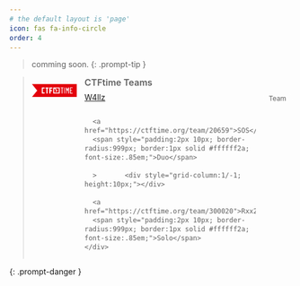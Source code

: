 ```yaml
---
# the default layout is 'page'
icon: fas fa-info-circle
order: 4
---
```


> comming soon.
{: .prompt-tip }


> <div style="display:flex; align-items:flex-start; gap:14px;">
>   <img src="/assets/file/about/ctftime.png"
>        alt="CTFtime" width="80" height="40"
>        style="flex:0 0 auto; object-fit:contain; border-radius:6px; margin-top:4px;">
>   <div style="flex:1 1 auto;">
>     <div style="font-weight:600; font-size:1rem; margin-bottom:8px;">CTFtime Teams</div>
>     <div style="display:grid; grid-template-columns: 1fr auto; gap:8px 12px;">
>       <a href="https://ctftime.org/team/397301">W4llz</a>
>       <span style="padding:2px 10px; border-radius:999px; border:1px solid #ffffff2a; font-size:.85em;">Team</span>
>
>       <a href="https://ctftime.org/team/20659">SOS</a>
>       <span style="padding:2px 10px; border-radius:999px; border:1px solid #ffffff2a; font-size:.85em;">Duo</span>
>
>       >       <div style="grid-column:1/-1; height:10px;"></div>
>
>       <a href="https://ctftime.org/team/300020">Rxx2me</a>
>       <span style="padding:2px 10px; border-radius:999px; border:1px solid #ffffff2a; font-size:.85em;">Solo</span>
>     </div>
>   </div>
> </div>
{: .prompt-danger }


